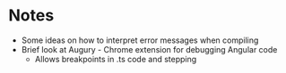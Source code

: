 
# Notes

- Some ideas on how to interpret error messages when compiling
- Brief look at Augury - Chrome extension for debugging Angular code
    - Allows breakpoints in .ts code and stepping
    



